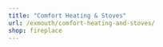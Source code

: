 ```yaml
---
title: "Comfort Heating & Stoves"
url: /exmouth/comfort-heating-and-stoves/
shop: fireplace
---
```

